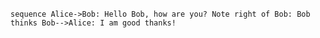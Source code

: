​```sequence
Alice->Bob: Hello Bob, how are you?
Note right of Bob: Bob thinks
Bob-->Alice: I am good thanks!
​```
